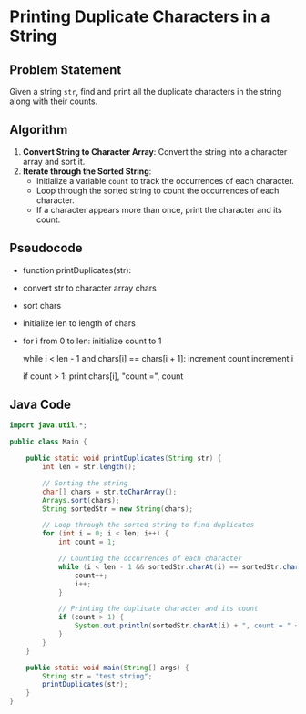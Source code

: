 # Printing Duplicate Characters in a String

## Problem Statement
Given a string `str`, find and print all the duplicate characters in the string along with their counts.

## Algorithm

1. **Convert String to Character Array**: Convert the string into a character array and sort it.
2. **Iterate through the Sorted String**:
   - Initialize a variable `count` to track the occurrences of each character.
   - Loop through the sorted string to count the occurrences of each character.
   - If a character appears more than once, print the character and its count.

## Pseudocode

- function printDuplicates(str):
- convert str to character array chars
- sort chars
- initialize len to length of chars
- for i from 0 to len:
    initialize count to 1
    
    while i < len - 1 and chars[i] == chars[i + 1]:
        increment count
        increment i
    
    if count > 1:
        print chars[i], "count =", count


## Java Code

```java
import java.util.*;

public class Main {

    public static void printDuplicates(String str) {
        int len = str.length();

        // Sorting the string
        char[] chars = str.toCharArray();
        Arrays.sort(chars);
        String sortedStr = new String(chars);

        // Loop through the sorted string to find duplicates
        for (int i = 0; i < len; i++) {
            int count = 1;

            // Counting the occurrences of each character
            while (i < len - 1 && sortedStr.charAt(i) == sortedStr.charAt(i + 1)) {
                count++;
                i++;
            }

            // Printing the duplicate character and its count
            if (count > 1) {
                System.out.println(sortedStr.charAt(i) + ", count = " + count);
            }
        }
    }

    public static void main(String[] args) {
        String str = "test string";
        printDuplicates(str);
    }
}
